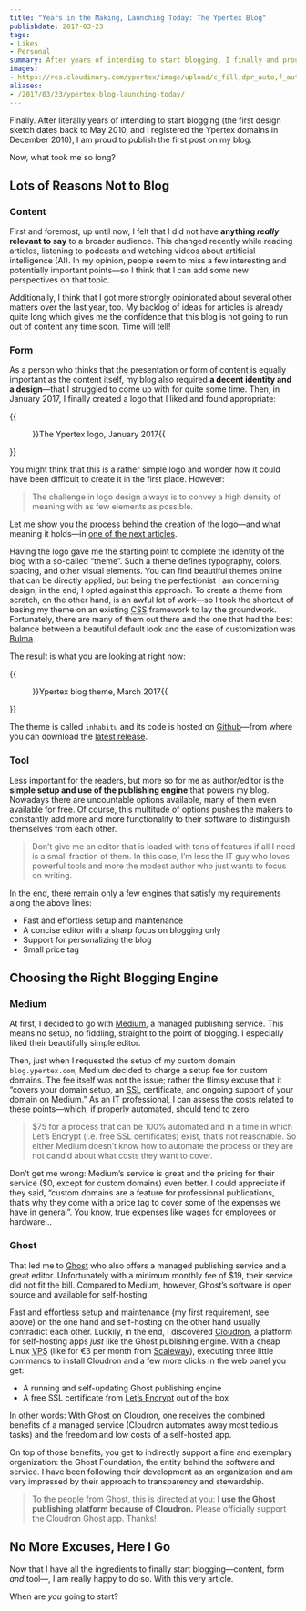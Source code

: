 ```yaml
---
title: "Years in the Making, Launching Today: The Ypertex Blog"
publishdate: 2017-03-23
tags:
- Likes
- Personal
summary: After years of intending to start blogging, I finally and proudly publish the first article on my blog. When are you going to start?
images:
- https://res.cloudinary.com/ypertex/image/upload/c_fill,dpr_auto,f_auto,g_auto,h_630,q_auto,w_1200/84b1783d-5648-4b7b-8e3b-28f30c43d083
aliases:
- /2017/03/23/ypertex-blog-launching-today/
---
```


Finally. After literally years of intending to start blogging (the first design sketch dates back to May 2010, and I registered the Ypertex domains in December 2010), I am proud to publish the first post on my blog.

Now, what took me so long?

## Lots of Reasons Not to Blog

### Content

First and foremost, up until now, I felt that I did not have **anything *really* relevant to say** to a broader audience. This changed recently while reading articles, listening to podcasts and watching videos about artificial intelligence (AI). In my opinion, people seem to miss a few interesting and potentially important points—so I think that I can add some new perspectives on that topic.

Additionally, I think that I got more strongly opinionated about several other matters over the last year, too. My backlog of ideas for articles is already quite long which gives me the confidence that this blog is not going to run out of content any time soon. Time will tell!

### Form

As a person who thinks that the presentation or form of content is equally important as the content itself, my blog also required **a decent identity and a design**—that I struggled to come up with for quite some time. Then, in January 2017, I finally created a logo that I liked and found appropriate:

{{<figure src="f85fb86f-931e-4988-a5fc-5d87d4a97f92" transformation="inline">}}The Ypertex logo, January 2017{{</figure>}}

You might think that this is a rather simple logo and wonder how it could have been difficult to create it in the first place. However:

> The challenge in logo design always is to convey a high density of meaning with as few elements as possible.

Let me show you the process behind the creation of the logo—and what meaning it holds—in [one of the next articles](https://blog.ypertex.com/2017/05/17/the-making-of-the-ypertex-logo/).

Having the logo gave me the starting point to complete the identity of the blog with a so-called “theme”. Such a theme defines typography, colors, spacing, and other visual elements. You can find beautiful themes online that can be directly applied; but being the perfectionist I am concerning design, in the end, I opted against this approach. To create a theme from scratch, on the other hand, is an awful lot of work—so I took the shortcut of basing my theme on an existing <abbr title="Cascading Style Sheets">CSS</abbr> framework to lay the groundwork. Fortunately, there are many of them out there and the one that had the best balance between a beautiful default look and the ease of customization was [Bulma](http://bulma.io).

The result is what you are looking at right now:

{{<figure src="84b1783d-5648-4b7b-8e3b-28f30c43d083" transformation="full">}}Ypertex blog theme, March 2017{{</figure>}}

The theme is called `inhabitu` and its code is hosted on [Github](https://github.com/Ypertex/inhabitu)—from where you can download the [latest release](https://github.com/Ypertex/inhabitu/releases).

### Tool

Less important for the readers, but more so for me as author/editor is the **simple setup and use of the publishing engine** that powers my blog. Nowadays there are uncountable options available, many of them even available for free. Of course, this multitude of options pushes the makers to constantly add more and more functionality to their software to distinguish themselves from each other.

> Don’t give me an editor that is loaded with tons of features if all I need is a small fraction of them. In this case, I’m less the IT guy who loves powerful tools and more the modest author who just wants to focus on writing.

In the end, there remain only a few engines that satisfy my requirements along the above lines:

* Fast and effortless setup and maintenance
* A concise editor with a sharp focus on blogging only
* Support for personalizing the blog
* Small price tag

## Choosing the Right Blogging Engine

### Medium

At first, I decided to go with [Medium](https://medium.com/), a managed publishing service. This means no setup, no fiddling, straight to the point of blogging. I especially liked their beautifully simple editor.

Then, just when I requested the setup of my custom domain `blog.ypertex.com`, Medium decided to charge a setup fee for custom domains. The fee itself was not the issue; rather the flimsy excuse that it “covers your domain setup, an <abbr title="Secure Sockets Layer">SSL</abbr> certificate, and ongoing support of your domain on Medium.” As an IT professional, I can assess the costs related to these points—which, if properly automated, should tend to zero.

> $75 for a process that can be 100% automated and in a time in which Let’s Encrypt (i.e. free SSL certificates) exist, that’s not reasonable. So either Medium doesn’t know how to automate the process or they are not candid about what costs they want to cover.

Don’t get me wrong: Medium’s service is great and the pricing for their service ($0, except for custom domains) even better. I could appreciate if they said, “custom domains are a feature for professional publications, that’s why they come with a price tag to cover some of the expenses we have in general”. You know, true expenses like wages for employees or hardware…

### Ghost

That led me to [Ghost](https://ghost.org/) who also offers a managed publishing service and a great editor. Unfortunately with a minimum monthly fee of $19, their service did not fit the bill. Compared to Medium, however, Ghost’s software is open source and available for self-hosting.

Fast and effortless setup and maintenance (my first requirement, see above) on the one hand and self-hosting on the other hand usually contradict each other. Luckily, in the end, I discovered [Cloudron](https://cloudron.io/), a platform for self-hosting apps *just* like the Ghost publishing engine. With a cheap Linux <abbr title="Virtual Private Server">VPS</abbr> (like for €3 per month from [Scaleway](https://www.scaleway.com/)), executing three little commands to install Cloudron and a few more clicks in the web panel you get:

* A running and self-updating Ghost publishing engine
* A free SSL certificate from [Let’s Encrypt](https://letsencrypt.org/) out of the box

In other words: With Ghost on Cloudron, one receives the combined benefits of a managed service (Cloudron automates away most tedious tasks) and the freedom and low costs of a self-hosted app.

On top of those benefits, you get to indirectly support a fine and exemplary organization: the Ghost Foundation, the entity behind the software and service. I have been following their development as an organization and am very impressed by their approach to transparency and stewardship.

> To the people from Ghost, this is directed at you: **I use the Ghost publishing platform because of Cloudron.** Please officially support the Cloudron Ghost app. Thanks!

## No More Excuses, Here I Go

Now that I have all the ingredients to finally start blogging—content, form *and* tool—, I am really happy to do so. With this very article.

When are *you* going to start?